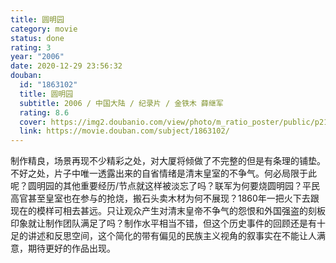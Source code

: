```yaml
---
title: 圆明园
category: movie
status: done
rating: 3
year: "2006"
date: 2020-12-29 23:56:32
douban:
  id: "1863102"
  title: 圆明园
  subtitle: 2006 / 中国大陆 / 纪录片 / 金铁木 薛继军
  rating: 8.6
  cover: https://img2.doubanio.com/view/photo/m_ratio_poster/public/p2153507152.jpg
  link: https://movie.douban.com/subject/1863102/
---
```


制作精良，场景再现不少精彩之处，对大厦将倾做了不完整的但是有条理的铺垫。不好之处，片子中唯一透露出来的自省情绪是清末皇室的不争气。何必局限于此呢？圆明园的其他重要经历/节点就这样被淡忘了吗？联军为何要烧圆明园？平民高官甚至皇室也在参与的抢烧，搬石头卖木材为何不展现？1860年一把火下去跟现在的模样可相去甚远。只让观众产生对清末皇帝不争气的怨恨和外国强盗的刻板印象就让制作团队满足了吗？制作水平相当不错，但这个历史事件的回顾还是有十足的讲述和反思空间，这个简化的带有偏见的民族主义视角的叙事实在不能让人满意，期待更好的作品出现。
